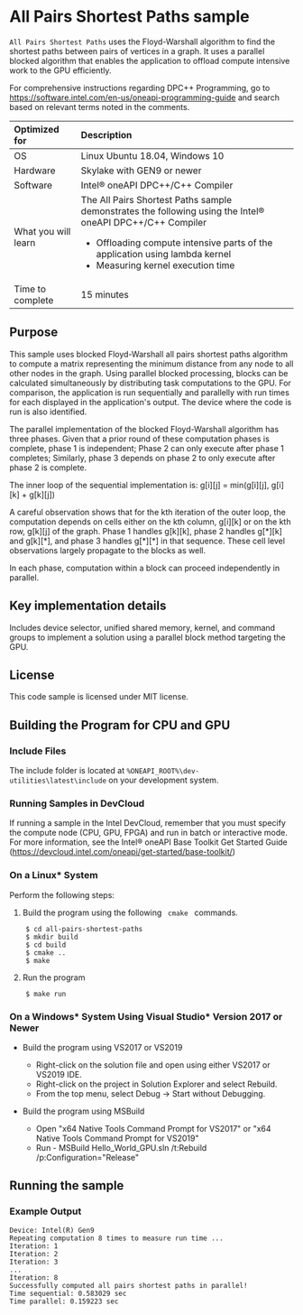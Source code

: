  # All Pairs Shortest Paths sample
`All Pairs Shortest Paths` uses the Floyd-Warshall algorithm to find the shortest paths between pairs of vertices in a graph. It uses a parallel blocked algorithm that enables the application to offload compute intensive work to the GPU efficiently.

For comprehensive instructions regarding DPC++ Programming, go to https://software.intel.com/en-us/oneapi-programming-guide and search based on relevant terms noted in the comments.

| Optimized for                     | Description
|:---                               |:---
| OS                                | Linux Ubuntu 18.04, Windows 10
| Hardware                          | Skylake with GEN9 or newer
| Software                          | Intel&reg; oneAPI DPC++/C++ Compiler
| What you will learn               | The All Pairs Shortest Paths sample demonstrates the following using the Intel&reg; oneAPI DPC++/C++ Compiler <ul><li>Offloading compute intensive parts of the application using lambda kernel</li><li>Measuring kernel execution time</li></ul>
| Time to complete                  | 15 minutes


## Purpose
This sample uses blocked Floyd-Warshall all pairs shortest paths algorithm to compute a matrix representing the minimum distance from any node to all other nodes in the graph. Using parallel blocked processing, blocks can be calculated simultaneously by distributing task computations to the GPU. For comparison, the application is run sequentially and parallelly with run times for each displayed in the application's output. The device where the code is run is also identified.

The parallel implementation of the blocked Floyd-Warshall algorithm has three phases. Given that a prior round of these computation phases is complete, phase 1 is independent; Phase 2 can only execute after phase 1 completes; Similarly, phase 3 depends on phase 2 to only execute after phase 2 is complete.

The inner loop of the sequential implementation is:
  g[i][j] = min(g[i][j], g[i][k] + g[k][j])

A careful observation shows that for the kth iteration of the outer loop, the computation depends on cells either on the kth column, g[i][k] or on the kth row, g[k][j] of the graph. Phase 1 handles g[k][k], phase 2 handles g[\*][k] and g[k][\*], and phase 3 handles g[\*][\*] in that sequence. These cell level observations largely propagate to the blocks as well. 

In each phase, computation within a block can proceed independently in parallel. 


## Key implementation details
Includes device selector, unified shared memory, kernel, and command groups to implement a solution using a parallel block method targeting the GPU. 


## License  
This code sample is licensed under MIT license. 


## Building the Program for CPU and GPU

### Include Files
The include folder is located at `%ONEAPI_ROOT%\dev-utilities\latest\include` on your development system.

### Running Samples in DevCloud
If running a sample in the Intel DevCloud, remember that you must specify the compute node (CPU, GPU, FPGA) and run in batch or interactive mode. For more information, see the Intel&reg; oneAPI Base Toolkit Get Started Guide (https://devcloud.intel.com/oneapi/get-started/base-toolkit/)

### On a Linux* System

Perform the following steps:

1.  Build the program using the following <code> cmake </code> commands.
```
    $ cd all-pairs-shortest-paths
    $ mkdir build
    $ cd build
    $ cmake ..
    $ make
```

2.  Run the program <br>
```
    $ make run

```

### On a Windows* System Using Visual Studio* Version 2017 or Newer
- Build the program using VS2017 or VS2019
    - Right-click on the solution file and open using either VS2017 or VS2019 IDE.
    - Right-click on the project in Solution Explorer and select Rebuild.
    - From the top menu, select Debug -> Start without Debugging.

- Build the program using MSBuild
     - Open "x64 Native Tools Command Prompt for VS2017" or "x64 Native Tools Command Prompt for VS2019"
     - Run - MSBuild Hello_World_GPU.sln /t:Rebuild /p:Configuration="Release"

## Running the sample

### Example Output
```
Device: Intel(R) Gen9
Repeating computation 8 times to measure run time ...
Iteration: 1
Iteration: 2
Iteration: 3
...
Iteration: 8
Successfully computed all pairs shortest paths in parallel!
Time sequential: 0.583029 sec
Time parallel: 0.159223 sec

```
